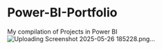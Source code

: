 # Power-BI-Portfolio
My compilation of Projects in Power BI
![Uploading Screenshot 2025-05-26 185228.png…]()
